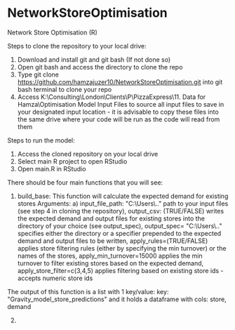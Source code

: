 # NetworkStoreOptimisation
Network Store Optimisation (R)

Steps to clone the repository to your local drive:

1) Download and install git and git bash (If not done so)
2) Open git bash and access the directory to clone the repo
3) Type git clone https://github.com/hamzajuzer10/NetworkStoreOptimisation.git into git bash terminal to clone your repo
4) Access K:\Consulting\London\Clients\P\PizzaExpress\11. Data for Hamza\Optimisation Model Input Files to source all input files to save in your designated input location - it is advisable to copy these files into the same drive where your code will be run as the code will read from them

Steps to run the model:

1) Access the cloned repository on your local drive
2) Select main R project to open RStudio
3) Open main.R in RStudio

There should be four main functions that you will see:

1) build_base: This function will calculate the expected demand for existing stores 
Arguments:
a) input_file_path: "C:\\Users\\.." path to your input files (see step 4 in cloning the repository),
output_csv: (TRUE/FALSE) writes the expected demand and output files for existing stores into the directory of your choice (see output_spec), 
output_spec= "C:\\Users\\.." specifies either the directory or a specifier prepended to the expected demand and output files to be written, 
apply_rules=(TRUE/FALSE) applies store filtering rules (either by specifying the min turnover) or the names of the stores, 
apply_min_turnover=15000 applies the min turnover to filter existing stores based on the expected demand, 
apply_store_filter=c(3,4,5) applies filtering based on existing store ids - accepts numeric store ids

The output of this function is a list with 1 key/value: key: "Gravity_model_store_predictions" and it holds a dataframe with cols: store, demand

2) 


